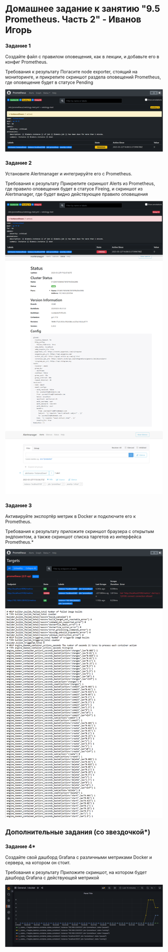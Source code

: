 # Домашнее задание к занятию "9.5 Prometheus. Часть 2" - Иванов Игорь


### Задание 1

Создайте файл с правилом оповещения, как в лекции, и добавьте его в конфиг Prometheus.

Требования к результату
 Погасите node exporter, стоящий на мониторинге, и прикрепите скриншот раздела оповещений Prometheus, где оповещение будет в статусе Pending

![Prometheus2](https://github.com/gaming4funNel/srlb-homework-9-05/blob/master/img/pending_node_exporter.png)


### Задание 2

Установите Alertmanager и интегрируйте его с Prometheus.

Требования к результату
 Прикрепите скриншот Alerts из Prometheus, где правило оповещения будет в статусе Fireing, и скриншот из Alertmanager, где будет видно действующее правило оповещения

![Prometheus2](https://github.com/gaming4funNel/srlb-homework-9-05/blob/master/img/firing_node_exporter.png)
![Prometheus2](https://github.com/gaming4funNel/srlb-homework-9-05/blob/master/img/alertmanager.png)
![Prometheus2](https://github.com/gaming4funNel/srlb-homework-9-05/blob/master/img/alertmanager1.png)



### Задание 3

Активируйте экспортёр метрик в Docker и подключите его к Prometheus.

Требования к результату
 приложите скриншот браузера с открытым эндпоинтом, а также скриншот списка таргетов из интерфейса Prometheus.*

![Prometheus2](https://github.com/gaming4funNel/srlb-homework-9-05/blob/master/img/targets.png)
![Prometheus2](https://github.com/gaming4funNel/srlb-homework-9-05/blob/master/img/target.png)

## Дополнительные задания (со звездочкой*)

### Задание 4*

Создайте свой дашборд Grafana с различными метриками Docker и сервера, на котором он стоит.

Требования к результату
 Приложите скриншот, на котором будет дашборд Grafana с действующей метрикой

![Prometheus2](https://github.com/gaming4funNel/srlb-homework-9-05/blob/master/img/docker_dashboard.png)

